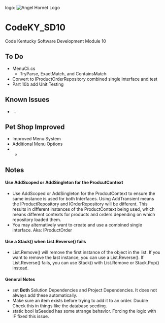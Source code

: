 logo:
![Angel Hornet Logo]("https://github.com/cjmet/CodeKy_SD09/blob/main/Angel%20Hornet%20Logo.png")
# CodeKY_SD10
Code Kentucky Software Development Module 10

## To Do
* MenuCli.cs
  * TryParse, ExactMatch, and ContainsMatch
* Convert to IProductOrderRepository combined single interface and test
* Part 10b add Unit Testing

## Known Issues
* ... 

## Pet Shop Improved
* Improved Menu System
* Additional Menu Options
* *

## Notes
#### Use AddScoped or AddSingleton for the ProdcutContext
 * Use AddScoped or AddSingleton for the ProdcutContext to ensure the same instance is used for both Interfaces.  Using AddTransient means the IProductRepository and IOrderRepository will be different.  This results in different instances of the ProductContext being used, which means different contexts for products and orders depending on which repository loaded them.
 * You may alternatively want to create and use a combined single interface.  Aka: IProductOrder
 #### Use a Stack() when List.Reverse() fails
 * List.Remove() will remove the first instance of the object in the list.  If you want to remove the last instance, you can use a List.Reverse().  If List.Reverse() fails, you can use Stack() with List.Remove or Stack.Pop() instead.
 #### General Notes
 * set **Both** Solution Dependencies and Project Dependencies.  It does not always add these automatically.
 * Make sure an item exists before trying to add it to an order.  Double Check this in things like the database seeding.
 * static bool IsSeeded has some strange behavior.  Forcing the logic with IF fixed this issue.
 

 